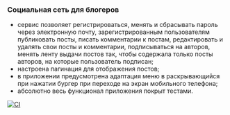 ### Социальная сеть для блогеров
- сервис позволяет регистрироваться, менять и сбрасывать пароль через электронную почту, зарегистрированным пользователям публиковать посты, писать комментарии к постам, редактировать и удалять свои посты и комментарии, подписываться на авторов, менять ленту выдачи постов так, чтобы содержала только посты авторов, на которые пользователь подписан;
- настроена пагинация для отображения постов;
- в приложении предусмотрена адаптация меню в раскрывающийся при нажатии бургер при переходе на экран мобильного телефона;
- абсолютно весь функционал приложения покрыт тестами.

[![CI](https://github.com/yandex-praktikum/hw05_final/actions/workflows/python-app.yml/badge.svg?branch=master)](https://github.com/yandex-praktikum/hw05_final/actions/workflows/python-app.yml)
